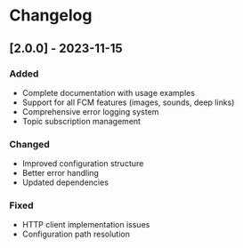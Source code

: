 # Changelog

## [2.0.0] - 2023-11-15

### Added
- Complete documentation with usage examples
- Support for all FCM features (images, sounds, deep links)
- Comprehensive error logging system
- Topic subscription management

### Changed
- Improved configuration structure
- Better error handling
- Updated dependencies

### Fixed
- HTTP client implementation issues
- Configuration path resolution
